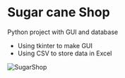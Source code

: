 # **Sugar cane Shop**
Python project with GUI and database 
 - Using tkinter to make GUI 
 - Using CSV to store data in Excel
   

![SugarShop](https://user-images.githubusercontent.com/115734048/213588099-c50ac11b-223b-4e73-89e7-82e6373aeeb1.gif)

